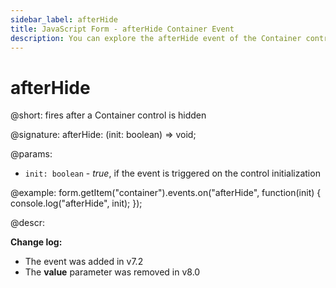 ```yaml
---
sidebar_label: afterHide
title: JavaScript Form - afterHide Container Event 
description: You can explore the afterHide event of the Container control of Form in the documentation of the DHTMLX JavaScript UI library. Browse developer guides and API reference, try out code examples and live demos, and download a free 30-day evaluation version of DHTMLX Suite 7.
---
```


# afterHide

@short: fires after a Container control is hidden

@signature: afterHide: (init: boolean) => void;

@params:
- `init: boolean` - *true*, if the event is triggered on the control initialization

@example:
form.getItem("container").events.on("afterHide", function(init) {
    console.log("afterHide", init);
});

@descr: 

**Change log:**
- The event was added in v7.2
- The **value** parameter was removed in v8.0
